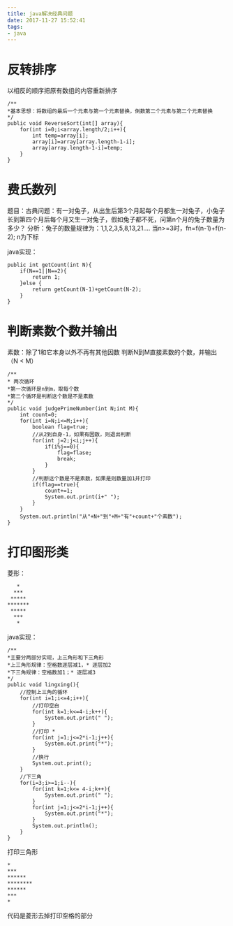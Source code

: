 ```yaml
---
title: java解决经典问题
date: 2017-11-27 15:52:41
tags: 
- java
---
```


# 反转排序

以相反的顺序把原有数组的内容重新排序
```
/**
*基本思想：将数组的最后一个元素与第一个元素替换，倒数第二个元素与第二个元素替换
*/
public void ReverseSort(int[] array){
    for(int i=0;i<array.length/2;i++){
        int temp=array[i];
        array[i]=array[array.length-1-i];
        array[array.length-1-i]=temp;
    }
}
```


# 费氏数列
题目：古典问题：有一对兔子，从出生后第3个月起每个月都生一对兔子，小兔子长到第四个月后每个月又生一对兔子，假如兔子都不死，问第n个月的兔子数量为多少？
分析：兔子的数量规律为：1,1,2,3,5,8,13,21....
当n>=3时，fn=f(n-1)+f(n-2); n为下标

java实现：

```
public int getCount(int N){
    if(N==1||N==2){
        return 1;
    }else {
        return getCount(N-1)+getCount(N-2);
    }
}
```

# 判断素数个数并输出
素数：除了1和它本身以外不再有其他因数
判断N到M直接素数的个数，并输出（N < M）

```
/**
* 两次循环
*第一次循环是n到m，取每个数
*第二个循环是判断这个数是不是素数
*/
public void judgePrimeNumber(int N;int M){
    int count=0;
    for(int i=N;i<=M;i++){
        boolean flag=true;
        //从2到自身-1，如果有因数，则退出判断
        for(int j=2;j<i;j++){
            if(i%j==0){
                flag=flase;
                break;
            }
        }
        //判断这个数是不是素数，如果是则数量加1并打印
        if(flag==true){
            count+=1;
            System.out.print(i+" ");
        }
    }
    System.out.println("从"+N+"到"+M+"有"+count+"个素数");
}
```

# 打印图形类
菱形：
```
   * 
  *** 
 *****
*******
 *****
  ***
   *
```
java实现：
```
/**
*主要分两部分实现，上三角形和下三角形
*上三角形规律：空格数逐层减1，* 逐层加2
*下三角规律：空格数加1；* 逐层减3
*/
public void lingxing(){
    //控制上三角的循环
    for(int i=1;i<=4;i++){
        //打印空白
        for(int k=1;k<=4-i;k++){
            System.out.print(" ");
        }
        //打印 *
        for(int j=1;j<=2*i-1;j++){
            System.out.print("*");
        }
        //换行
        System.out.print();
    }
    //下三角
    for(i=3;i>=1;i--){
        for(int k=1;k<= 4-i;k++){
            System.out.print(" ");
        }
        for(int j=1;j<=2*i-1;j++){
            System.out.print("*");
        }
        System.out.println();
    }
}
```
打印三角形
```
*
***
******
********
******
***
*
```
代码是菱形去掉打印空格的部分